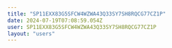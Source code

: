 ```yaml
---
title: "SP11EXX83G5SFCW4WZWA43Q33SY7SH8RQCG77CZ1P"
date: 2024-07-19T07:08:59.054Z
user: SP11EXX83G5SFCW4WZWA43Q33SY7SH8RQCG77CZ1P
layout: "users"
---
```

    
